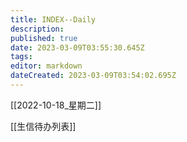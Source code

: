 ```yaml
---
title: INDEX--Daily
description: 
published: true
date: 2023-03-09T03:55:30.645Z
tags: 
editor: markdown
dateCreated: 2023-03-09T03:54:02.695Z
---
```


[[2022-10-18_星期二]]

[[生信待办列表]]